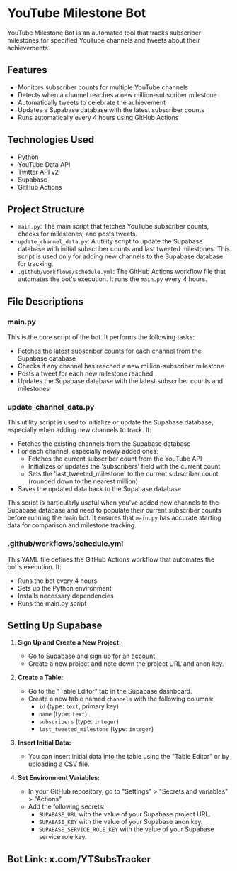 # YouTube Milestone Bot

YouTube Milestone Bot is an automated tool that tracks subscriber milestones for specified YouTube channels and tweets about their achievements.

## Features

- Monitors subscriber counts for multiple YouTube channels
- Detects when a channel reaches a new million-subscriber milestone
- Automatically tweets to celebrate the achievement
- Updates a Supabase database with the latest subscriber counts
- Runs automatically every 4 hours using GitHub Actions

## Technologies Used

- Python
- YouTube Data API
- Twitter API v2
- Supabase
- GitHub Actions

## Project Structure

- `main.py`: The main script that fetches YouTube subscriber counts, checks for milestones, and posts tweets.
- `update_channel_data.py`: A utility script to update the Supabase database with initial subscriber counts and last tweeted milestones. This script is used only for adding new channels to the Supabase database for tracking.
- `.github/workflows/schedule.yml`: The GitHub Actions workflow file that automates the bot's execution. It runs the `main.py` every 4 hours.

## File Descriptions

### main.py
This is the core script of the bot. It performs the following tasks:
- Fetches the latest subscriber counts for each channel from the Supabase database
- Checks if any channel has reached a new million-subscriber milestone
- Posts a tweet for each new milestone reached
- Updates the Supabase database with the latest subscriber counts and milestones

### update_channel_data.py
This utility script is used to initialize or update the Supabase database, especially when adding new channels to track. It:
- Fetches the existing channels from the Supabase database
- For each channel, especially newly added ones:
  - Fetches the current subscriber count from the YouTube API
  - Initializes or updates the 'subscribers' field with the current count
  - Sets the 'last_tweeted_milestone' to the current subscriber count (rounded down to the nearest million)
- Saves the updated data back to the Supabase database

This script is particularly useful when you've added new channels to the Supabase database and need to populate their current subscriber counts before running the main bot. It ensures that `main.py` has accurate starting data for comparison and milestone tracking.

### .github/workflows/schedule.yml
This YAML file defines the GitHub Actions workflow that automates the bot's execution. It:
- Runs the bot every 4 hours
- Sets up the Python environment
- Installs necessary dependencies
- Runs the main.py script

## Setting Up Supabase

1. **Sign Up and Create a New Project:**
   - Go to [Supabase](https://supabase.io/) and sign up for an account.
   - Create a new project and note down the project URL and anon key.

2. **Create a Table:**
   - Go to the "Table Editor" tab in the Supabase dashboard.
   - Create a new table named `channels` with the following columns:
     - `id` (type: `text`, primary key)
     - `name` (type: `text`)
     - `subscribers` (type: `integer`)
     - `last_tweeted_milestone` (type: `integer`)

3. **Insert Initial Data:**
   - You can insert initial data into the table using the "Table Editor" or by uploading a CSV file.

4. **Set Environment Variables:**
   - In your GitHub repository, go to "Settings" > "Secrets and variables" > "Actions".
   - Add the following secrets:
     - `SUPABASE_URL` with the value of your Supabase project URL.
     - `SUPABASE_KEY` with the value of your Supabase anon key.
     - `SUPABASE_SERVICE_ROLE_KEY` with the value of your Supabase service role key.

## Bot Link: x.com/YTSubsTracker
